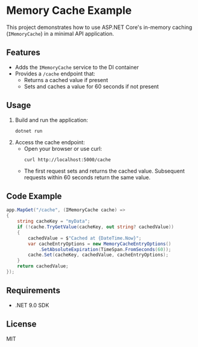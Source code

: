 # Memory Cache Example

This project demonstrates how to use ASP.NET Core's in-memory caching (`IMemoryCache`) in a minimal API application.

## Features
- Adds the `IMemoryCache` service to the DI container
- Provides a `/cache` endpoint that:
  - Returns a cached value if present
  - Sets and caches a value for 60 seconds if not present

## Usage
1. Build and run the application:
   ```pwsh
   dotnet run
   ```
2. Access the cache endpoint:
   - Open your browser or use curl:
     ```pwsh
     curl http://localhost:5000/cache
     ```
   - The first request sets and returns the cached value. Subsequent requests within 60 seconds return the same value.

## Code Example
```csharp
app.MapGet("/cache", (IMemoryCache cache) =>
{
    string cacheKey = "myData";
    if (!cache.TryGetValue(cacheKey, out string? cachedValue))
    {
        cachedValue = $"Cached at {DateTime.Now}";
        var cacheEntryOptions = new MemoryCacheEntryOptions()
            .SetAbsoluteExpiration(TimeSpan.FromSeconds(60));
        cache.Set(cacheKey, cachedValue, cacheEntryOptions);
    }
    return cachedValue;
});
```

## Requirements
- .NET 9.0 SDK

## License
MIT
